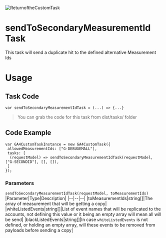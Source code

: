 ![ReturnoftheCustomTask](https://github.com/user-attachments/assets/92f0b278-1d0e-4d62-a289-2ac203eefc25)

# sendToSecondaryMeasurementId Task

This task will send a duplicate hit to the defined alternative Measurement Ids

# Usage

## Task Code

```var sendToSecondaryMeasurementIdTask = (...) => {...}```
> You can grab the code for this task from dist/tasks/ folder

## Code Example

```
var GA4CustomTaskInstance = new GA4CustomTask({
 allowedMeasurementIds: ["G-DEBUGEMALL"],
 tasks: [
  (requestModel) => sendToSecondaryMeasurementIdTask(requestModel, ["G-SECONDID"], [], []), 
 ]
});
```

### Parameters
  
```sendToSecondaryMeasurementIdTask(requestModel, toMeasurementIds)```
|Parameter|Type|Description|
|--|--|--|
|toMeasurementIds|string[]|The array of measurement that will be getting a copy|
|whiteListedEvents|string[]|List of event names that will be replicated to the accounts, not defining this value or it being an empty array will mean all will be send|
|blackListedEvents|string[]|In case ```whiteListedEvents``` is not defined, or holding an empty array, will these events to be removed from payloads before sending a copy|

